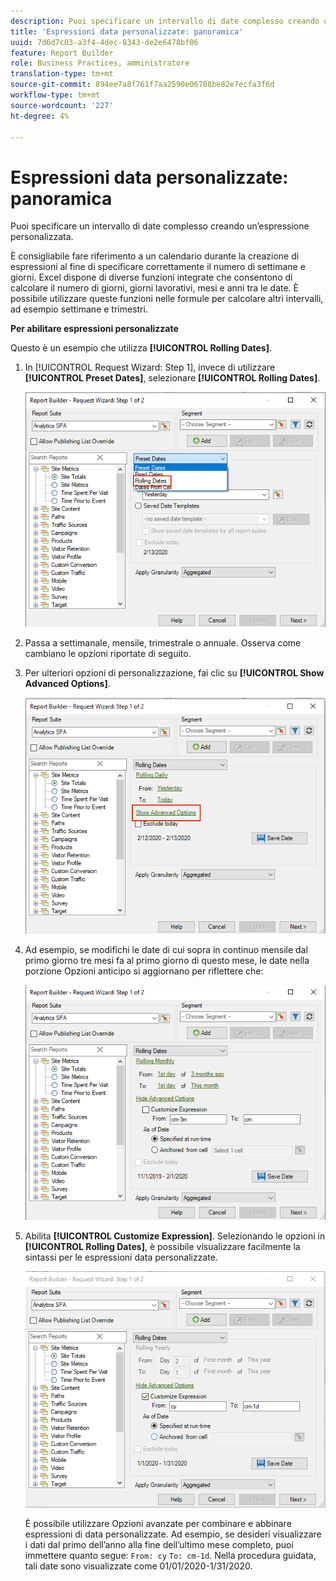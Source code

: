 ```yaml
---
description: Puoi specificare un intervallo di date complesso creando un’espressione personalizzata.
title: 'Espressioni data personalizzate: panoramica'
uuid: 7d6d7c03-a3f4-4dec-8343-de2e6478bf06
feature: Report Builder
role: Business Practices, amministratore
translation-type: tm+mt
source-git-commit: 894ee7a8f761f7aa2590e06708be82e7ecfa3f6d
workflow-type: tm+mt
source-wordcount: '227'
ht-degree: 4%

---
```



# Espressioni data personalizzate: panoramica

Puoi specificare un intervallo di date complesso creando un’espressione personalizzata.

È consigliabile fare riferimento a un calendario durante la creazione di espressioni al fine di specificare correttamente il numero di settimane e giorni. Excel dispone di diverse funzioni integrate che consentono di calcolare il numero di giorni, giorni lavorativi, mesi e anni tra le date. È possibile utilizzare queste funzioni nelle formule per calcolare altri intervalli, ad esempio settimane e trimestri.

**Per abilitare espressioni personalizzate**

Questo è un esempio che utilizza **[!UICONTROL Rolling Dates]**.

1. In [!UICONTROL Request Wizard: Step 1], invece di utilizzare **[!UICONTROL Preset Dates]**, selezionare **[!UICONTROL Rolling Dates]**.

   ![](assets/rolldates1.png)

1. Passa a settimanale, mensile, trimestrale o annuale. Osserva come cambiano le opzioni riportate di seguito.
1. Per ulteriori opzioni di personalizzazione, fai clic su **[!UICONTROL Show Advanced Options]**.

   ![](assets/rolldates2.png)

1. Ad esempio, se modifichi le date di cui sopra in continuo mensile dal primo giorno tre mesi fa al primo giorno di questo mese, le date nella porzione Opzioni anticipo si aggiornano per riflettere che:

   ![](assets/rolldatesfor3.png)

1. Abilita **[!UICONTROL Customize Expression]**. Selezionando le opzioni in **[!UICONTROL Rolling Dates]**, è possibile visualizzare facilmente la sintassi per le espressioni data personalizzate.

   ![](assets/rolldatesfor5.png)

   È possibile utilizzare Opzioni avanzate per combinare e abbinare espressioni di data personalizzate. Ad esempio, se desideri visualizzare i dati dal primo dell’anno alla fine dell’ultimo mese completo, puoi immettere quanto segue: `From: cy` `To: cm-1d`. Nella procedura guidata, tali date sono visualizzate come 01/01/2020-1/31/2020.
